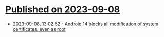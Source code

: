 # [Published on 2023-09-08](index.md)

* [2023-09-08, 13:02:52](https://lobste.rs/s/frapzu/android_14_blocks_all_modification) - [Android 14 blocks all modification of system certificates, even as root](https://httptoolkit.com/blog/android-14-breaks-system-certificate-installation/)
